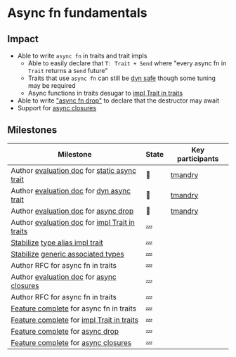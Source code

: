 # Async fn fundamentals

## Impact

* Able to write `async fn` in traits and trait impls
    * Able to easily declare that `T: Trait + Send` where "every async fn in `Trait` returns a `Send` future"
    * Traits that use `async fn` can still be [dyn safe](./async_fn_fundamentals/dyn_async_trait.md) though some tuning may be required
    * Async functions in traits desugar to [impl Trait in traits]
* Able to write ["async fn drop"][async drop] to declare that the destructor may await
* Support for [async closures]

## Milestones

| Milestone | State | Key participants |
| --- | --- | --- |
| Author [evaluation doc] for [static async trait] | 🦀 | [tmandry]
| Author [evaluation doc] for [dyn async trait]  | 🦀 | [tmandry]
| Author [evaluation doc] for [async drop] | 🦀 | [tmandry]
| Author [evaluation doc] for [impl Trait in traits]  | 💤 |
| [Stabilize] [type alias impl trait] | 💤  |
| [Stabilize] [generic associated types]  | 💤 |
| Author RFC for async fn in traits  | 💤 |
| Author [evaluation doc] for [async closures]  | 💤 |
| Author RFC for async fn in traits  | 💤 |
| [Feature complete] for async fn in traits | 💤 |
| [Feature complete] for [impl Trait in traits] | 💤 |
| [Feature complete] for [async drop] | 💤 |
| [Feature complete] for [async closures] | 💤 |

[nikomatsakis]: https://github.com/nikomatsakis/
[oli-obk]: https://github.com/oli-obk/
[jackh726]: https://github.com/jackh726/
[tmandry]: https://github.com/tmandry/
[basics]: ./async_fn_fundamentals/basics.md
[async drop]: ./async_fn_fundamentals/async_fn_fundamentals.md
[async closures]: ./async_fn_fundamentals/async_closures.md
[impl Trait in traits]: ./async_fn_fundamentals/impl_trait_in_traits.md
[type alias impl trait]: ./async_fn_fundamentals/tait.md
[generic associated types]: ./async_fn_fundamentals/gats.md
[static async trait]: ./async_fn_fundamentals/static_async_trait.md
[dyn async trait]: ./async_fn_fundamentals/dyn_async_trait.md

[evaluation doc]: ./roadmap/stages.html#evaluation
[stabilize]: https://lang-team.rust-lang.org/initiatives/process/stages/stabilized.html
[feature complete]: https://lang-team.rust-lang.org/initiatives/process/stages/feature_complete.html
